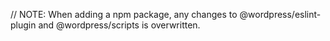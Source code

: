 // NOTE: When adding a npm package, any changes to @wordpress/eslint-plugin and @wordpress/scripts is overwritten.
